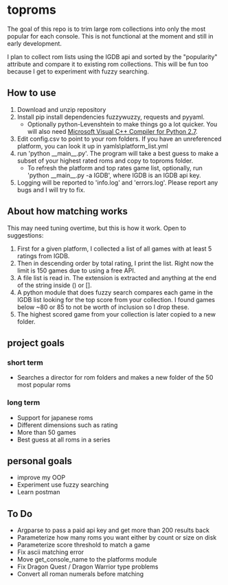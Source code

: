 # toproms
The goal of this repo is to trim large rom collections into only the most 
popular for each console. This is not functional at the moment and still in early development.

I plan to collect rom lists using the IGDB api and sorted by the "popularity"
attribute and compare it to existing rom collections. This will be fun too
because I get to experiment with fuzzy searching.

## How to use
1. Download and unzip repository
2. Install pip install dependencies fuzzywuzzy, requests and pyyaml.
    * Optionally python-Levenshtein to make things go a lot quicker. You will also need [Microsoft Visual C++ Compiler for Python 2.7](http://aka.ms/vcpython27).
3. Edit config.csv to point to your rom folders. If you have an unreferenced platform, you can look it up in yamls\platform_list.yml
4. run 'python \_\_main__.py'. The program will take a best guess to make a subset of your highest rated roms and copy to toproms folder.
    * To refresh the platform and top rates game list, optionally, run 'python \_\_main__.py -a IGDB', where IGDB is an IGDB api key.
5. Logging will be reported to 'info.log' and 'errors.log'. Please report any bugs and I will try to fix.

## About how matching works
This may need tuning overtime, but this is how it work. Open to suggestions:

1. First for a given platform, I collected a list of all games with at least 5 ratings from IGDB.
2. Then in descending order by total rating, I print the list. Right now the limit is 150 games due to using a free API.
3. A file list is read in. The extension is extracted and anything at the end of the string inside () or [].
4. A python module that does fuzzy search compares each game in the IGDB list looking for the top score from your collection.
    I found games below ~80 or 85 to not be worth of inclusion so I drop these.
5. The highest scored game from your collection is later copied to a new folder.

## project goals
### short term
- Searches a director for rom folders and makes a new folder of the 50 most popular roms


### long term
- Support for japanese roms
- Different dimensions such as rating
- More than 50 games
- Best guess at all roms in a series


## personal goals
- improve my OOP
- Experiment use fuzzy searching
- Learn postman


## To Do
- Argparse to pass a paid api key and get more than 200 results back
- Parameterize how many roms you want either by count or size on disk
- Parameterize score threshold to match a game
- Fix ascii matching error
- Move get_console_name to the platforms module 
- Fix Dragon Quest / Dragon Warrior type problems
- Convert all roman numerals before matching
